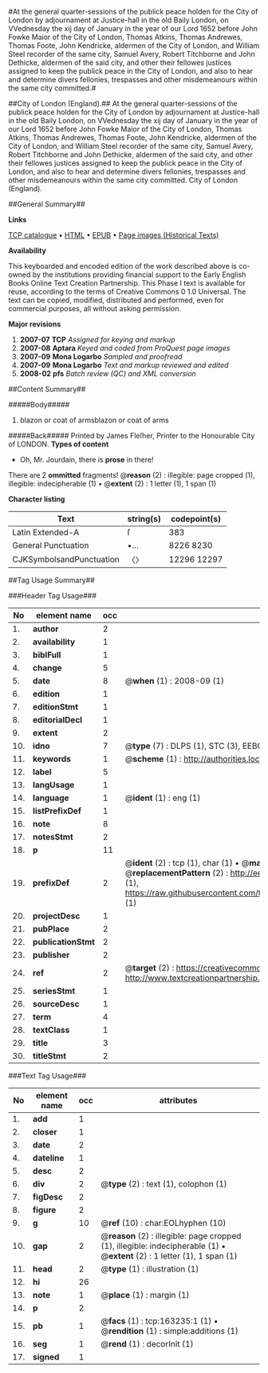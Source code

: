 #At the general quarter-sessions of the publick peace holden for the City of London by adjournament at Justice-hall in the old Baily London, on VVednesday the xij day of January in the year of our Lord 1652 before John Fowke Maior of the City of London, Thomas Atkins, Thomas Andrewes, Thomas Foote, John Kendricke, aldermen of the City of London, and William Steel recorder of the same city, Samuel Avery, Robert Titchborne and John Dethicke, aldermen of the said city, and other their fellowes justices assigned to keep the publick peace in the City of London, and also to hear and determine divers fellonies, trespasses and other misdemeanours within the same city committed.#

##City of London (England).##
At the general quarter-sessions of the publick peace holden for the City of London by adjournament at Justice-hall in the old Baily London, on VVednesday the xij day of January in the year of our Lord 1652 before John Fowke Maior of the City of London, Thomas Atkins, Thomas Andrewes, Thomas Foote, John Kendricke, aldermen of the City of London, and William Steel recorder of the same city, Samuel Avery, Robert Titchborne and John Dethicke, aldermen of the said city, and other their fellowes justices assigned to keep the publick peace in the City of London, and also to hear and determine divers fellonies, trespasses and other misdemeanours within the same city committed.
City of London (England).

##General Summary##

**Links**

[TCP catalogue](http://www.ota.ox.ac.uk/tcp/)  • 
[HTML](http://tei.it.ox.ac.uk/tcp/Texts-HTML/free/A88/A88483.html)  • 
[EPUB](http://tei.it.ox.ac.uk/tcp/Texts-EPUB/free/A88/A88483.epub) • 
[Page images (Historical Texts)](https://data.historicaltexts.jisc.ac.uk/view?pubId=eebo-99870335e&pageId=eebo-99870335e-163235-1)

**Availability**

This keyboarded and encoded edition of the
	       work described above is co-owned by the institutions
	       providing financial support to the Early English Books
	       Online Text Creation Partnership. This Phase I text is
	       available for reuse, according to the terms of Creative
	       Commons 0 1.0 Universal. The text can be copied,
	       modified, distributed and performed, even for
	       commercial purposes, all without asking permission.

**Major revisions**

1. __2007-07__ __TCP__ *Assigned for keying and markup*
1. __2007-08__ __Aptara__ *Keyed and coded from ProQuest page images*
1. __2007-09__ __Mona Logarbo__ *Sampled and proofread*
1. __2007-09__ __Mona Logarbo__ *Text and markup reviewed and edited*
1. __2008-02__ __pfs__ *Batch review (QC) and XML conversion*

##Content Summary##

#####Body#####

1. blazon or coat of armsblazon or coat of arms

#####Back#####
Printed by James Fleſher, Printer to the Honourable City of LONDON.
**Types of content**

  * Oh, Mr. Jourdain, there is **prose** in there!

There are 2 **ommitted** fragments! 
 @__reason__ (2) : illegible: page cropped (1), illegible: indecipherable (1)  •  @__extent__ (2) : 1 letter (1), 1 span (1)

**Character listing**


|Text|string(s)|codepoint(s)|
|---|---|---|
|Latin Extended-A|ſ|383|
|General Punctuation|•…|8226 8230|
|CJKSymbolsandPunctuation|〈〉|12296 12297|

##Tag Usage Summary##

###Header Tag Usage###

|No|element name|occ|attributes|
|---|---|---|---|
|1.|__author__|2||
|2.|__availability__|1||
|3.|__biblFull__|1||
|4.|__change__|5||
|5.|__date__|8| @__when__ (1) : 2008-09 (1)|
|6.|__edition__|1||
|7.|__editionStmt__|1||
|8.|__editorialDecl__|1||
|9.|__extent__|2||
|10.|__idno__|7| @__type__ (7) : DLPS (1), STC (3), EEBO-CITATION (1), PROQUEST (1), VID (1)|
|11.|__keywords__|1| @__scheme__ (1) : http://authorities.loc.gov/ (1)|
|12.|__label__|5||
|13.|__langUsage__|1||
|14.|__language__|1| @__ident__ (1) : eng (1)|
|15.|__listPrefixDef__|1||
|16.|__note__|8||
|17.|__notesStmt__|2||
|18.|__p__|11||
|19.|__prefixDef__|2| @__ident__ (2) : tcp (1), char (1)  •  @__matchPattern__ (2) : ([0-9\-]+):([0-9IVX]+) (1), (.+) (1)  •  @__replacementPattern__ (2) : http://eebo.chadwyck.com/downloadtiff?vid=$1&page=$2 (1), https://raw.githubusercontent.com/textcreationpartnership/Texts/master/tcpchars.xml#$1 (1)|
|20.|__projectDesc__|1||
|21.|__pubPlace__|2||
|22.|__publicationStmt__|2||
|23.|__publisher__|2||
|24.|__ref__|2| @__target__ (2) : https://creativecommons.org/publicdomain/zero/1.0/ (1), http://www.textcreationpartnership.org/docs/. (1)|
|25.|__seriesStmt__|1||
|26.|__sourceDesc__|1||
|27.|__term__|4||
|28.|__textClass__|1||
|29.|__title__|3||
|30.|__titleStmt__|2||


###Text Tag Usage###

|No|element name|occ|attributes|
|---|---|---|---|
|1.|__add__|1||
|2.|__closer__|1||
|3.|__date__|2||
|4.|__dateline__|1||
|5.|__desc__|2||
|6.|__div__|2| @__type__ (2) : text (1), colophon (1)|
|7.|__figDesc__|2||
|8.|__figure__|2||
|9.|__g__|10| @__ref__ (10) : char:EOLhyphen (10)|
|10.|__gap__|2| @__reason__ (2) : illegible: page cropped (1), illegible: indecipherable (1)  •  @__extent__ (2) : 1 letter (1), 1 span (1)|
|11.|__head__|2| @__type__ (1) : illustration (1)|
|12.|__hi__|26||
|13.|__note__|1| @__place__ (1) : margin (1)|
|14.|__p__|2||
|15.|__pb__|1| @__facs__ (1) : tcp:163235:1 (1)  •  @__rendition__ (1) : simple:additions (1)|
|16.|__seg__|1| @__rend__ (1) : decorInit (1)|
|17.|__signed__|1||
